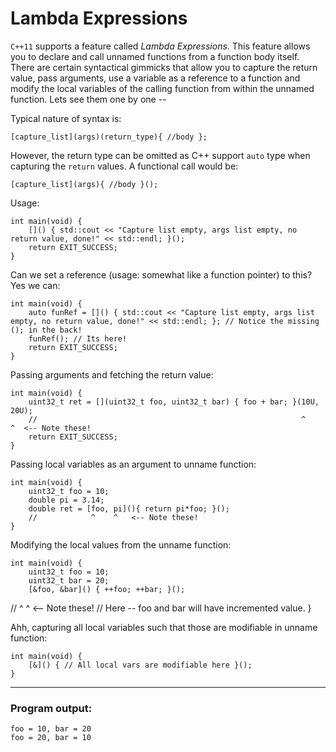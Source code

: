 # Lambda Expressions

`C++11` supports a feature called _Lambda Expressions_. This feature allows you to declare and call unnamed functions
from a function body itself.
There are certain syntactical gimmicks that allow you to capture the return value, pass arguments, use a variable as a
reference to a function and modify the local variables of the calling function from within the unnamed function. Lets
see them one by one --

Typical nature of syntax is:

    [capture_list](args)(return_type){ //body };

However, the return type can be omitted as C++ support `auto` type when capturing the `return` values.
A functional call would be:

    [capture_list](args){ //body }();

Usage:

    int main(void) {
        []() { std::cout << "Capture list empty, args list empty, no return value, done!" << std::endl; }();
        return EXIT_SUCCESS;
    }

Can we set a reference (usage: somewhat like a function pointer) to this? Yes we can:

    int main(void) {
        auto funRef = []() { std::cout << "Capture list empty, args list empty, no return value, done!" << std::endl; }; // Notice the missing (); in the back!
        funRef(); // Its here!
        return EXIT_SUCCESS;
    }

Passing arguments and fetching the return value:

    int main(void) {
        uint32_t ret = [](uint32_t foo, uint32_t bar) { foo + bar; }(10U, 20U);
        //                                                           ^    ^  <-- Note these!
        return EXIT_SUCCESS;
    }

Passing local variables as an argument to unname function:

    int main(void) {
        uint32_t foo = 10;
        double pi = 3.14;
        double ret = [foo, pi](){ return pi*foo; }();
        //            ^    ^   <-- Note these!
    }

Modifying the local values from the unname function:

    int main(void) {
        uint32_t foo = 10;
        uint32_t bar = 20;
        [&foo, &bar]() { ++foo; ++bar; }();
//       ^     ^   <-- Note these!
        // Here -- foo and bar will have incremented value.
    }

Ahh, capturing all local variables such that those are modifiable in unname function:

    int main(void) {
        [&]() { // All local vars are modifiable here }();
    }

***
### Program output:

    foo = 10, bar = 20
    foo = 20, bar = 10


